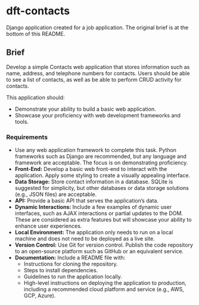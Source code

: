 # dft-contacts

Django application created for a job application. The original brief is at the bottom of this README.

## Brief

Develop a simple Contacts web application that stores information such as name, address, and telephone numbers for contacts. Users should be able to see a list of contacts, as well as be able to perform CRUD activity for contacts.

This application should:

- Demonstrate your ability to build a basic web application.
- Showcase your proficiency with web development frameworks and tools.

### Requirements

- Use any web application framework to complete this task. Python frameworks such as Django are recommended, but any language and framework are acceptable. The focus is on demonstrating proficiency.
- **Front-End:** Develop a basic web front-end to interact with the application. Apply some styling to create a visually appealing interface.
- **Data Storage:** Store contact information in a database. SQLite is suggested for simplicity, but other databases or data storage solutions (e.g., JSON files) are acceptable.
- **API:** Provide a basic API that serves the application’s data.
- **Dynamic Interactions:** Include a few examples of dynamic user interfaces, such as AJAX interactions or partial updates to the DOM. These are considered as extra features but will showcase your ability to enhance user experiences.
- **Local Environment:** The application only needs to run on a local machine and does not need to be deployed as a live site.
- **Version Control:** Use Git for version control. Publish the code repository to an open-source platform such as GitHub or an equivalent service.
- **Documentation:** Include a README file with:
  - Instructions for cloning the repository.
  - Steps to install dependencies.
  - Guidelines to run the application locally.
  - High-level instructions on deploying the application to production, including a recommended cloud platform and service (e.g., AWS, GCP, Azure).
